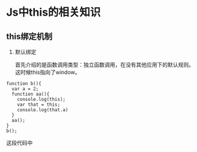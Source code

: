 # Js中this的相关知识

## this绑定机制

1. 默认绑定

    首先介绍的是函数调用类型：独立函数调用，在没有其他应用下的默认规则。
    这时候this指向了window。

```
function b(){
  var a = 2;
  function aa(){
    console.log(this);
    var that = this;
    console.log(that.a)
  }
  aa();
}
b();
```
这段代码中